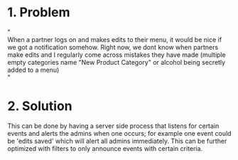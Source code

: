 # 1. Problem

"  
When a partner logs on and makes edits to their menu, it would be nice if we got a notification somehow. Right now, we dont know when partners make edits and I regularly come across mistakes they have made (multiple empty categories name "New Product Category" or alcohol being secretly added to a menu)  
"


# 2. Solution
This can be done by having a server side process that listens for certain events and alerts the admins when one occurs; for example one event could be 'edits saved' which will alert all admins immediately. This can be further optimized with filters to only announce events with certain criteria.
